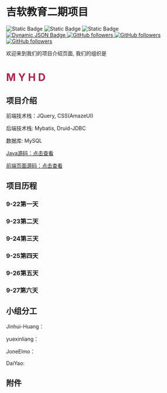 # 吉软教育二期项目

<img alt="Static Badge" src="https://img.shields.io/badge/language-Java-blue">
<img alt="Static Badge" src="https://img.shields.io/badge/language-JavaScript-red">
<img alt="Static Badge" src="https://img.shields.io/badge/language-SQL-SQL">
<br>
<a href="https://github.com/HmEJ"> <img alt="Dynamic JSON Badge" src="https://img.shields.io/badge/dynamic/json?url=https%3A%2F%2Fapi.spencerwoo.com%2Fsubstats%2F%3Fsource%3Dgithub%26queryKey%3DHmEJ&query=%24.data.totalSubs&suffix=%20followers&logo=github&label=HmEJ" > </a>
<a href="https://github.com/Jinhui-Huang"> <img alt="GitHub followers" src="https://img.shields.io/github/followers/Jinhui-Huang?label=Jinhui-Huang&logo=github">
 </a>
<a href="https://github.com/Yuexinliang"> <img alt="GitHub followers" src="https://img.shields.io/github/followers/Yuexinliang?label=Yuexinliang&logo=github">
 </a>
<a href="https://github.com/Feilixyao"> <img alt="GitHub followers" src="https://img.shields.io/github/followers/Feilixyao?label=Feilixyao&logo=github">
  </a>

欢迎来到我们的项目介绍页面, 我们的组织是
# <p style="color: #ad234d">**M Y H D**</p>

## 项目介绍

前端技术栈：JQuery, CSS(AmazeUI)

后端技术栈: Mybatis, Druid-JDBC

数据库: MySQL

[Java源码：点击查看](src/main/java)

[前端页面源码：点击查看](src/main/webapp)

## 项目历程

### 9-22第一天 

### 9-23第二天

### 9-24第三天

### 9-25第四天

### 9-26第五天

### 9-27第六天

## 小组分工

Jinhui-Huang：

yuexinliang：

JoneElmo：

DaiYao:

## 附件

